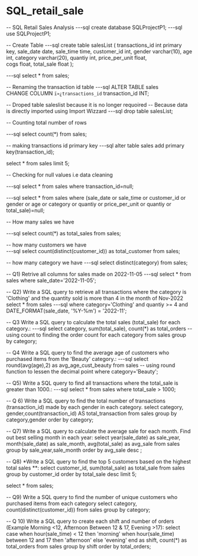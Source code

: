 # SQL_retail_sale
-- SQL Retail Sales Analysis
---sql
create database SQLProjectP1;
---sql
use SQLProjectP1;

-- Create Table
---sql
create table salesList
(
	transactions_id	int primary key,
	sale_date	date,
	sale_time	time,
	customer_id	int,
    gender	varchar(10),
	age	int,
    category	varchar(20),
	quantiy	int,
	price_per_unit float,	
	cogs	float,
	total_sale float
);

---sql
select * from sales;

-- Renaming the transaction id table
---sql
ALTER TABLE sales  
CHANGE COLUMN `ï»¿transactions_id` transaction_id INT;  

-- Droped table saleslist because it is no longer requoired
-- Because data is directly imported using Import Wizzard
---sql
drop table salesList;

-- Counting total number of rows 

---sql
select count(*) from sales;

-- making transactions id primary key
---sql
alter table sales
add primary key(transaction_id);

select * from sales
limit 5;

-- Checking for null values i.e data cleaning 

---sql
select * from sales
where transaction_id=null;

---sql
select * from sales
where (sale_date or sale_time or customer_id or gender  or age or category or quantiy or price_per_unit or quantiy or total_sale)=null;

-- How many sales we have

---sql
select count(*) as total_sales from sales;

-- how many customers we have 	
---sql
select count(distinct(customer_id)) as total_customer from sales;

-- how many category we have 
---sql
select distinct(category) from sales;

-- Q1) Retrive all columns for sales made on 2022-11-05
---sql
select * from sales 
where sale_date='2022-11-05';

-- Q2) Write a SQL query to retrieve all transactions where the category is 'Clothing' and the quantity sold is more than 4 in the month of Nov-2022
select * from sales
---sql
where category='Clothing' 
				and quantiy >= 4 
				and DATE_FORMAT(sale_date, '%Y-%m') = '2022-11';
                
-- Q3 Write a SQL query to calculate the total sales (total_sale) for each category.:
---sql
select category,
		sum(total_sale),
        count(*) as total_orders -- using count to finding the order count for each category
from sales 
group by category;

-- Q4 Write a SQL query to find the average age of customers who purchased items from the 'Beauty' category.:
---sql
select round(avg(age),2) as avg_age_cust_beauty from sales -- using round function to lessen the decimal point
where category='Beauty';

-- Q5) Write a SQL query to find all transactions where the total_sale is greater than 1000.:
---sql
select * from sales 
where total_sale > 1000;

--  Q 6) Write a SQL query to find the total number of transactions (transaction_id) made by each gender in each category.
select category, gender,count(transaction_id) AS total_transaction from  sales 
group by category,gender
order by category;

-- Q7) Write a SQL query to calculate the average sale for each month. Find out best selling month in each year:
select 
	year(sale_date) as sale_year,
    month(sale_date) as sale_month,
    avg(total_sale) as avg_sale
from sales
group by sale_year,sale_month
order by avg_sale desc
;

-- Q8) *Write a SQL query to find the top 5 customers based on the highest total sales **:
select customer_id, sum(total_sale) as total_sale
from sales
group by customer_id
order by total_sale desc
limit 5;

select * from sales;

-- Q9) Write a SQL query to find the number of unique customers who purchased items from each category
select category, count(distinct(customer_id))
from sales
group by category;

-- Q 10) Write a SQL query to create each shift and number of orders (Example Morning <12, Afternoon Between 12 & 17, Evening >17):
select 
case 
	when hour(sale_time) < 12 then 'morning'
    when hour(sale_time) between 12 and 17 then 'afternoon'
    else 'evening'
end as shift,
count(*) as total_orders
from sales
group by shift
order by total_orders;


